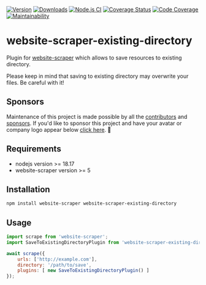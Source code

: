 [![Version](https://img.shields.io/npm/v/website-scraper-existing-directory.svg?style=flat)](https://www.npmjs.org/package/website-scraper-existing-directory)
[![Downloads](https://img.shields.io/npm/dm/website-scraper-existing-directory.svg?style=flat)](https://www.npmjs.org/package/website-scraper-existing-directory)
[![Node.js CI](https://github.com/website-scraper/website-scraper-existing-directory/actions/workflows/node.js.yml/badge.svg)](https://github.com/website-scraper/website-scraper-existing-directory)
[![Coverage Status](https://coveralls.io/repos/github/website-scraper/website-scraper-existing-directory/badge.svg?branch=master)](https://coveralls.io/github/website-scraper/website-scraper-existing-directory?branch=master)
[![Code Coverage](https://qlty.sh/gh/website-scraper/projects/website-scraper-existing-directory/coverage.svg)](https://qlty.sh/gh/website-scraper/projects/website-scraper-existing-directory)
[![Maintainability](https://qlty.sh/gh/website-scraper/projects/website-scraper-existing-directory/maintainability.svg)](https://qlty.sh/gh/website-scraper/projects/website-scraper-existing-directory)
# website-scraper-existing-directory
Plugin for [website-scraper](https://github.com/website-scraper/node-website-scraper) which allows to save resources to existing directory.

Please keep in mind that saving to existing directory may overwrite your files. Be careful with it!

## Sponsors
Maintenance of this project is made possible by all the [contributors](https://github.com/website-scraper/website-scraper-existing-directory/graphs/contributors) and [sponsors](https://github.com/sponsors/s0ph1e).
If you'd like to sponsor this project and have your avatar or company logo appear below [click here](https://github.com/sponsors/s0ph1e). 💖

<!-- sponsors --><!-- sponsors -->

## Requirements
* nodejs version >= 18.17
* website-scraper version >= 5

## Installation
```sh
npm install website-scraper website-scraper-existing-directory
```

## Usage
```javascript
import scrape from 'website-scraper';
import SaveToExistingDirectoryPlugin from 'website-scraper-existing-directory';

await scrape({
    urls: ['http://example.com'],
    directory: '/path/to/save',
    plugins: [ new SaveToExistingDirectoryPlugin() ]
});
```
